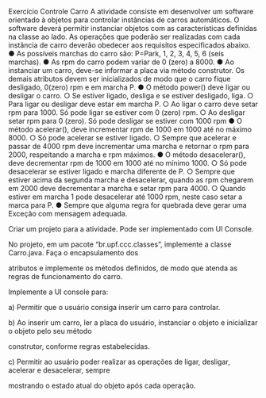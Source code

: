 Exercício Controle Carro
A atividade consiste em desenvolver um software orientado à
objetos para controlar instâncias de carros automáticos.
O software deverá permitir instanciar objetos com as
características definidas na classe ao lado.
As operações que poderão ser realizadas com cada instância de
carro deverão obedecer aos requisitos especificados abaixo.
● As possíveis marchas do carro são: P=Park, 1, 2, 3, 4, 5, 6 (seis marchas).
● As rpm do carro podem variar de 0 (zero) a 8000.
● Ao instanciar um carro, deve-se informar a placa via método construtor. Os demais atributos devem ser
inicializados de modo que o carro fique desligado, 0(zero) rpm e em marcha P.
● O método power() deve ligar ou desligar o carro.
○ Se estiver ligado, desliga e se estiver desligado, liga.
○ Para ligar ou desligar deve estar em marcha P.
○ Ao ligar o carro deve setar rpm para 1000. Só pode ligar se estiver com 0 (zero) rpm.
○ Ao desligar setar rpm para 0 (zero). Só pode desligar se estiver com 1000 rpm
● O método acelerar(), deve incrementar rpm de 1000 em 1000 até no máximo 8000.
○ Só pode acelerar se estiver ligado.
○ Sempre que acelerar e passar de 4000 rpm deve incrementar uma marcha e retornar o rpm para 2000,
respeitando a marcha e rpm máximos.
● O método desacelerar(), deve decrementar rpm de 1000 em 1000 até no mínimo 1000.
○ Só pode desacelerar se estiver ligado e marcha diferente de P.
○ Sempre que estiver acima da segunda marcha e desacelerar, quando as rpm chegarem em 2000 deve
decrementar a marcha e setar rpm para 4000.
○ Quando estiver em marcha 1 pode desacelerar até 1000 rpm, neste caso setar a marca para P.
● Sempre que alguma regra for quebrada deve gerar uma Exceção com mensagem adequada.

 Criar um projeto para a atividade. Pode ser implementado com UI Console.

 No projeto, em um pacote “br.upf.ccc.classes”, implemente a classe Carro.java. Faça o encapsulamento dos

 atributos e implemente os métodos definidos, de modo que atenda as regras de funcionamento do carro.

 Implemente a UI console para:

 a) Permitir que o usuário consiga inserir um carro para controlar.

 b) Ao inserir um carro, ler a placa do usuário, instanciar o objeto e inicializar o objeto pelo seu método

 construtor, conforme regras estabelecidas.

 c) Permitir ao usuário poder realizar as operações de ligar, desligar, acelerar e desacelerar, sempre

 mostrando o estado atual do objeto após cada operação.


